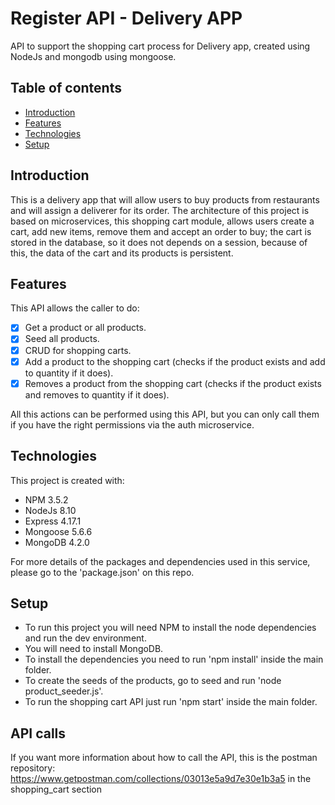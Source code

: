 # Register API - Delivery APP
API to support the shopping cart process for Delivery app, created using NodeJs and mongodb using mongoose.

## Table of contents
* [Introduction](#introduction)
* [Features](#features)
* [Technologies](#technologies)
* [Setup](#setup)

## Introduction
This is a delivery app that will allow users to buy products from restaurants and will assign a deliverer for its order. The architecture of this project is based on microservices, this shopping cart module, allows users create a cart, add new items, remove them and accept an order to buy; the cart is stored in the database, so it does not depends on a session, because of this, the data of the cart and its products is persistent.

## Features
This API allows the caller to do:

- [x] Get a product or all products.
- [x] Seed all products.
- [x] CRUD for shopping carts.
- [x] Add a product to the shopping cart (checks if the product exists and add to quantity if it does).
- [x] Removes a product from the shopping cart (checks if the product exists and removes to quantity if it does).

All this actions can be performed using this API, but you can only call them if you have the right permissions via the auth microservice.


## Technologies
This project is created with:

* NPM 3.5.2
* NodeJs 8.10
* Express 4.17.1
* Mongoose 5.6.6
* MongoDB 4.2.0

For more details of the packages and dependencies used in this service, please go to the 'package.json' on this repo.

## Setup
* To run this project you will need NPM to install the node dependencies and run the dev environment.
* You will need to install MongoDB.
* To install the dependencies you need to run 'npm install' inside the main folder.
* To create the seeds of the products, go to seed and run 'node product_seeder.js'.
* To run the shopping cart API just run 'npm start' inside the main folder.

## API calls
If you want more information about how to call the API, this is the postman repository: https://www.getpostman.com/collections/03013e5a9d7e30e1b3a5 in the shopping_cart section